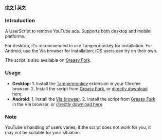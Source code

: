 **[中文](./README.md) | 英文**

### Introduction

A UserScript to remove YouTube ads. Supports both desktop and mobile platforms.

For desktop, it's recommended to use Tampermonkey for installation. For Android, use the Via browser for installation; iOS users can try on their own.

The script is also available on [Greasy Fork](https://greasyfork.org/scripts/459541-youtube-adb).

### Usage
- **Desktop**: 1. Install the [Tampermonkey](https://www.tampermonkey.net/) extension in your Chrome browser. 2. Install the script from [Greasy Fork](https://greasyfork.org/scripts/459541-youtube-adb), or [directly download here](https://raw.githubusercontent.com/iamfugui/youtube-adb/main/index.user.js).
- **Android**: 1. Install the [Via browser](https://viayoo.com/). 2. Install the script from [Greasy Fork](https://greasyfork.org/scripts/459541-youtube-adb) in the Via browser, or [directly download here](https://raw.githubusercontent.com/iamfugui/youtube-adb/main/index.user.js).

### Note
YouTube's handling of users varies; if the script does not work for you, it may not be suitable for your situation.



